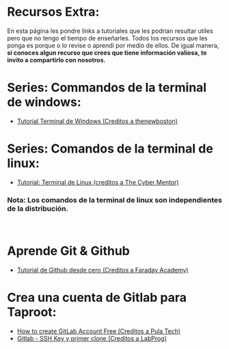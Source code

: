 # Recursos Extra:

En esta página les pondre links a tutoriales que les podrian resultar utiles pero que no tengo el tiempo de enseñarles. Todos los recursos que les ponga es porque o lo revise o aprendi por medio de ellos. 
De igual manera, **si conoces algun recurso que crees que tiene información valiosa, te invito a compartirlo con nosotros.**

# Series: Commandos de la terminal de windows:
- [Tutorial Terminal de Windows (Creditos a thenewboston)](https://www.youtube.com/playlist?list=PL6gx4Cwl9DGDV6SnbINlVUd0o2xT4JbMu) 

# Series: Comandos de la terminal de linux:

- [Tutorial: Terminal de Linux (creditos a The Cyber Mentor)](https://www.youtube.com/watch?v=r8giT8BBdw8&list=PLLKT__MCUeiwfK18Io6kvwrrhqQyQnV5W) <br/>

### Nota: Los comandos de la terminal de linux son independientes de la distribución.

<br/>

# Aprende Git & Github
- [Tutorial de Github desde cero (Creditos a Faraday Academy)](https://www.youtube.com/watch?v=RGOj5yH7evk)

# Crea una cuenta de Gitlab para Taproot:
- [How to create GitLab Account Free (Creditos a Pula Tech)](https://www.youtube.com/watch?v=0krhaDNpwNw)
- [Gitlab - SSH Key y primer clone (Creditos a LabProg)](https://www.youtube.com/watch?v=UxzbuhGTdu8)